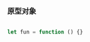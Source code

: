 <!--
 * @Author: qianqian.zhao
 * @Date: 2020-03-22 14:45:14
 * @LastEditors: qianqian.zhao
 * @LastEditTime: 2020-03-22 14:46:45
 * @Description: 原型记录
 -->

### 原型对象

``` javascript

let fun = function () {}
```
